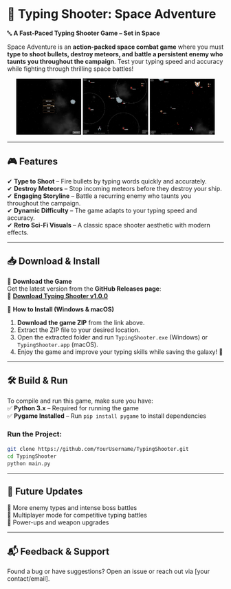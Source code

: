 # 🚀 Typing Shooter: Space Adventure

🔤 **A Fast-Paced Typing Shooter Game – Set in Space**  

Space Adventure is an **action-packed space combat game** where you must **type to shoot bullets, destroy meteors, and battle a persistent enemy who taunts you throughout the campaign**. Test your typing speed and accuracy while fighting through thrilling space battles!

<div align="center">  
    <img src="screenshots/screenshot1.jpg" width="30%" alt="Gameplay Screenshot">  
    <img src="screenshots/screenshot2.jpg" width="30%" alt="Meteor Destruction">  
    <img src="screenshots/screenshot3.jpg" width="30%" alt="Boss Battle">  
</div>  

---  

## 🎮 Features  
✔ **Type to Shoot** – Fire bullets by typing words quickly and accurately.  
✔ **Destroy Meteors** – Stop incoming meteors before they destroy your ship.  
✔ **Engaging Storyline** – Battle a recurring enemy who taunts you throughout the campaign.  
✔ **Dynamic Difficulty** – The game adapts to your typing speed and accuracy.  
✔ **Retro Sci-Fi Visuals** – A classic space shooter aesthetic with modern effects.  

---  

## 📥 Download & Install  

🔹 **Download the Game**  
Get the latest version from the **GitHub Releases page**:  
📎 **[Download Typing Shooter v1.0.0](https://github.com/YourUsername/YourRepo/releases/latest/download/TypingShooter.zip)**  

🔹 **How to Install (Windows & macOS)**  
1. **Download the game ZIP** from the link above.  
2. Extract the ZIP file to your desired location.  
3. Open the extracted folder and run `TypingShooter.exe` (Windows) or `TypingShooter.app` (macOS).  
4. Enjoy the game and improve your typing skills while saving the galaxy! 🚀  

---  

## 🛠️ Build & Run  
To compile and run this game, make sure you have:  
✅ **Python 3.x** – Required for running the game  
✅ **Pygame Installed** – Run `pip install pygame` to install dependencies  

### **Run the Project:**  
```sh  
git clone https://github.com/YourUsername/TypingShooter.git  
cd TypingShooter  
python main.py  
```  

---  

## 🎯 Future Updates  
📌 More enemy types and intense boss battles  
📌 Multiplayer mode for competitive typing battles  
📌 Power-ups and weapon upgrades  

---  

## 📬 Feedback & Support  
Found a bug or have suggestions? Open an issue or reach out via [your contact/email].
